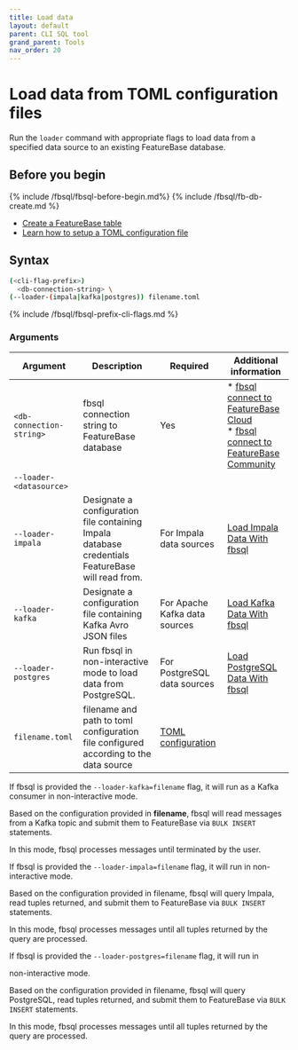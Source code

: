 ```yaml
---
title: Load data
layout: default
parent: CLI SQL tool
grand_parent: Tools
nav_order: 20
---
```


# Load data from TOML configuration files

Run the `loader` command with appropriate flags to load data from a specified data source to an existing FeatureBase database.

## Before you begin

{% include /fbsql/fbsql-before-begin.md%}
{% include /fbsql/fb-db-create.md %}
* [Create a FeatureBase table](/docs/sql-guide/statements/statement-table-create)
* [Learn how to setup a TOML configuration file]()

## Syntax

```sh
(<cli-flag-prefix>)
  <db-connection-string> \
(--loader-(impala|kafka|postgres)) filename.toml
```

{% include /fbsql/fbsql-prefix-cli-flags.md %}

### Arguments

| Argument | Description | Required | Additional information |
|---|---|---|---|
| `<db-connection-string>` | fbsql connection string to FeatureBase database | Yes | * [fbsql connect to FeatureBase Cloud](/docs/tools/fbsql/fbsql-connect-cloud-db)<br/>* [fbsql connect to FeatureBase Community](/docs/tools/fbsql/fbsql-connect-com-db) |
| `--loader-<datasource>` |
| `--loader-impala` | Designate a configuration file containing Impala database credentials FeatureBase will read from. | For Impala data sources | [Load Impala Data With fbsql](/docs/tools/fbsql/fbsql-loaders-impala) |
| `--loader-kafka` | Designate a configuration file containing Kafka Avro JSON files | For Apache Kafka data sources | [Load Kafka Data With fbsql](/docs/tools/fbsql/fbsql-loaders-kafka) |
| `--loader-postgres` | Run fbsql in non-interactive mode to load data from PostgreSQL. | For PostgreSQL data sources | [Load PostgreSQL Data With fbsql](/docs/tools/fbsql/fbsql-loaders-postgres) |
| `filename.toml` | filename and path to toml configuration file configured according to the data source | [TOML configuration](#toml-configuration) |


If fbsql is provided the `--loader-kafka=filename` flag, it will run
as a Kafka consumer in non-interactive mode.

Based on the configuration provided in **filename**, fbsql will
read messages from a Kafka topic
and submit them to FeatureBase via `BULK INSERT` statements.

 In this mode, fbsql processes messages until terminated by the user.

If fbsql is provided the `--loader-impala=filename` flag, it will
run in non-interactive mode. 

Based on the configuration provided in filename, fbsql will
query Impala,
read tuples returned,
and submit them to FeatureBase via `BULK INSERT` statements.

In this mode, fbsql processes messages until all tuples returned by the query are processed.


If fbsql is provided the `--loader-postgres=filename` flag, it will run in

non-interactive mode.

Based on the configuration provided in filename, fbsql will
query PostgreSQL,
read tuples returned,
and submit them to FeatureBase via `BULK INSERT` statements.

In this mode, fbsql processes messages until all tuples returned by the query are processed.

